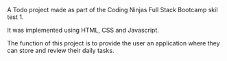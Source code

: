 A Todo project made as part of the Coding Ninjas Full Stack Bootcamp skil test 1.

It was implemented using HTML, CSS and Javascript.

The function of this project is to provide the user an application where they can store and review their daily tasks.
